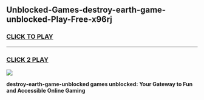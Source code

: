 
## Unblocked-Games-destroy-earth-game-unblocked-Play-Free-x96rj
<h3>
<a href="https://premium76.site?title=destroy-earth-game-unblocked&ref=18A">CLICK TO PLAY</a></h3>
<hr>

<h3>
<a href="https://premium76.site?title=destroy-earth-game-unblocked&ref=18A">CLICK 2 PLAY</a>
  
</h3>

<a href="https://premium76.site?title=destroy-earth-game-unblocked&ref=18A"><img src="https://clearcache.store/games.png"></a>


**destroy-earth-game-unblocked games unblocked: Your Gateway to Fun and Accessible Online Gaming**
